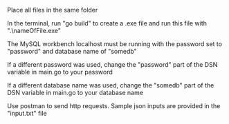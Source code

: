 Place all files in the same folder

In the terminal, run "go build" to create a .exe file and run this file with ".\nameOfFile.exe"

The MySQL workbench localhost must be running with the password set to "password" and database name of "somedb"

If a different password was used, change the "password" part of the DSN variable in main.go to your password

If a different database name was used, change the "somedb" part of the DSN variable in main.go to your database name

Use postman to send http requests. Sample json inputs are provided in the "input.txt" file
